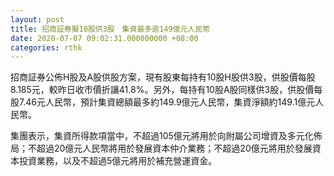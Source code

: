 ```yaml
---
layout: post
title: 招商証券擬10股供3股　集資最多逾149億元人民幣
date: 2020-07-07 09:02:31.000000000 +08:00
categories: rthk
---
```


招商証券公佈H股及A股供股方案，現有股東每持有10股H股供3股，供股價每股8.185元，較昨日收市價折讓41.8%。另外，每持有10股A股同樣供3股，供股價每股7.46元人民幣，預計集資總額最多約149.9億元人民幣，集資淨額約149.1億元人民幣。

集團表示，集資所得款項當中，不超過105億元將用於向附屬公司增資及多元化佈局；不超過20億元人民幣將用於發展資本仲介業務；不超過20億元將用於發展資本投資業務，以及不超過5億元將用於補充營運資金。
